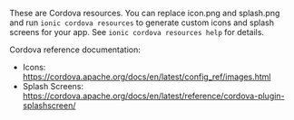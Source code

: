 These are Cordova resources. You can replace icon.png and splash.png and run
`ionic cordova resources` to generate custom icons and splash screens for your
app. See `ionic cordova resources help` for details.

Cordova reference documentation:

- Icons: https://cordova.apache.org/docs/en/latest/config_ref/images.html
- Splash Screens: https://cordova.apache.org/docs/en/latest/reference/cordova-plugin-splashscreen/
